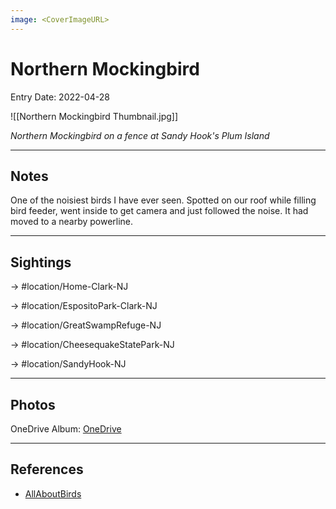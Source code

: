 ```yaml
---
image: <CoverImageURL>
---
```


# Northern Mockingbird
Entry Date: 2022-04-28

![[Northern Mockingbird Thumbnail.jpg]]

*Northern Mockingbird on a fence at Sandy Hook's Plum Island*

---------------------------------------------------------------
## Notes
One of the noisiest birds I have ever seen. Spotted on our roof while filling bird feeder, went inside to get camera and just followed the noise. It had moved to a nearby powerline.

---------------------------------------------------------------
## Sightings

-> #location/Home-Clark-NJ 

-> #location/EspositoPark-Clark-NJ 

-> #location/GreatSwampRefuge-NJ 

-> #location/CheesequakeStatePark-NJ 

-> #location/SandyHook-NJ 

---------------------------------------------------------------
## Photos
OneDrive Album: [OneDrive](https://1drv.ms/u/s!AvaIuMdCo_w-0gSR0jHZ9dX8odzn?e=AMwBdG)

---------------------------------------------------------------
## References
- [AllAboutBirds](https://www.allaboutbirds.org/guide/Northern_Mockingbird/overview)